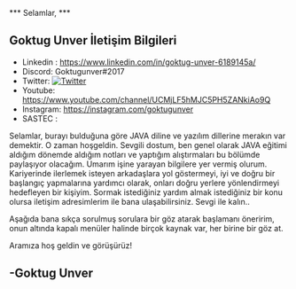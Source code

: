 <!--Satırların sonundaki "\" işareti bir alt satıra geçirmek için kullanılıyor. Kullanmazsanız linkler birbirine girebilir. -->
*** Selamlar, *** 

## Goktug Unver İletişim Bilgileri

- Linkedin : https://www.linkedin.com/in/goktug-unver-6189145a/
- Discord: Goktugunver#2017
- Twitter: [![Twitter](https://img.shields.io/twitter/follow/goktugunver?style=social)](https://twitter.com/goktugunver)
- Youtube: https://www.youtube.com/channel/UCMjLF5hMJC5PH5ZANkiAo9Q
- Instagram: https://instagram.com/goktugunver
- SASTEC :  


Selamlar, burayı bulduğuna göre JAVA diline ve  yazılım dillerine merakın var demektir. O zaman hoşgeldin. Sevgili dostum, ben genel olarak JAVA eğitimi aldığım dönemde aldığım notları ve yaptığım alıştırmaları bu bölümde paylaşıyor olacağım. Umarım işine yarayan bilgilere yer vermiş olurum. Kariyerinde ilerlemek isteyen arkadaşlara yol göstermeyi, iyi ve doğru bir başlangıç yapmalarına yardımcı olarak, onları doğru yerlere yönlendirmeyi hedefleyen bir kişiyim. Sormak istediğiniz yardım almak istediğiniz bir konu olursa iletişim adresimlerim ile bana ulaşabilirsiniz. Sevgi ile kalın.. 

Aşağıda bana sıkça sorulmuş sorulara bir göz atarak başlamanı öneririm, onun altında kapalı menüler halinde birçok kaynak var, her birine bir göz at.

Aramıza hoş geldin ve görüşürüz!

-Goktug Unver     
---
